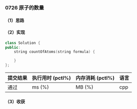### 0726 原子的数量

#### （1）思路

#### （2）实现

```cpp
class Solution {
public:
    string countOfAtoms(string formula) {

    }
};
```

| 提交结果 | 执行用时 (pctl%) | 内存消耗 (pctl%) | 语言 |
|:---------|:-----------------|:-----------------|:-----|
| 通过     |  ms (%)   |  MB (%)  | cpp  |

#### （3）收获
